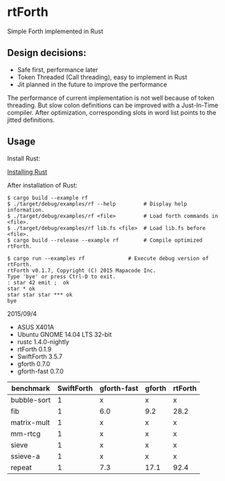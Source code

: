 # rtForth

Simple Forth implemented in Rust

## Design decisions:

* Safe first, performance later
* Token Threaded (Call threading), easy to implement in Rust
* Jit planned in the future to improve the performance

The performance of current implementation is not well because of token threading.
But slow colon definitions can be improved with a Just-In-Time compiler.
After optimization, corresponding slots in word list points to the jitted definitions.

## Usage

Install Rust: 

[Installing Rust](https://doc.rust-lang.org/book/installing-rust.html)

After installation of Rust:

```
$ cargo build --example rf
$ ./target/debug/examples/rf --help         # Display help information.
$ ./target/debug/examples/rf <file>         # Load forth commands in <file>.
$ ./target/debug/examples/rf lib.fs <file>  # Load lib.fs before <file>.
$ cargo build --release --example rf        # Compile optimized rtForth.
```

```
$ cargo run --examples rf              # Execute debug version of rtForth.
rtForth v0.1.7, Copyright (C) 2015 Mapacode Inc.
Type 'bye' or press Ctrl-D to exit.
: star 42 emit ;  ok
star * ok
star star star *** ok
bye 
```

2015/09/4

* ASUS X401A
* Ubuntu GNOME 14.04 LTS 32-bit
* rustc 1.4.0-nightly
* rtForth 0.1.9
* SwiftForth 3.5.7
* gforth 0.7.0
* gforth-fast 0.7.0

benchmark   | SwiftForth | gforth-fast |  gforth  | rtForth
----------- | ---------- | ----------- | -------- | -------
bubble-sort |    1       |     x       |     x    |     x
fib         |    1       |   6.0       |   9.2    |  28.2
matrix-mult |    1       |     x       |     x    |     x
mm-rtcg     |    1       |     x       |     x    |     x
sieve       |    1       |     x       |     x    |     x
ssieve-a    |    1       |     x       |     x    |     x
repeat      |    1       |   7.3       |  17.1    |  92.4

